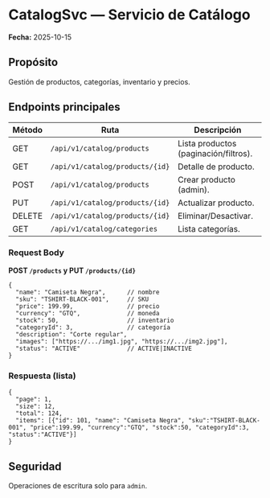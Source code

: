 # CatalogSvc — Servicio de Catálogo
**Fecha:** 2025-10-15

## Propósito
Gestión de productos, categorías, inventario y precios.

## Endpoints principales
| Método | Ruta | Descripción |
|---|---|---|
| GET  | `/api/v1/catalog/products` | Lista productos (paginación/filtros). |
| GET  | `/api/v1/catalog/products/{id}` | Detalle de producto. |
| POST | `/api/v1/catalog/products` | Crear producto (admin). |
| PUT  | `/api/v1/catalog/products/{id}` | Actualizar producto. |
| DELETE | `/api/v1/catalog/products/{id}` | Eliminar/Desactivar. |
| GET  | `/api/v1/catalog/categories` | Lista categorías. |

### Request Body
**POST `/products` y PUT `/products/{id}`**
```jsonc
{
  "name": "Camiseta Negra",      // nombre
  "sku": "TSHIRT-BLACK-001",     // SKU
  "price": 199.99,               // precio
  "currency": "GTQ",             // moneda
  "stock": 50,                   // inventario
  "categoryId": 3,               // categoría
  "description": "Corte regular",
  "images": ["https://.../img1.jpg", "https://.../img2.jpg"],
  "status": "ACTIVE"             // ACTIVE|INACTIVE
}
```

### Respuesta (lista)
```jsonc
{
  "page": 1,
  "size": 12,
  "total": 124,
  "items": [{"id": 101, "name": "Camiseta Negra", "sku":"TSHIRT-BLACK-001", "price":199.99, "currency":"GTQ", "stock":50, "categoryId":3, "status":"ACTIVE"}]
}
```

## Seguridad
Operaciones de escritura solo para `admin`.
